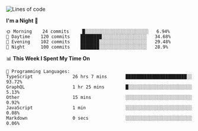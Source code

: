 <!--START_SECTION:waka-->
![Lines of code](https://img.shields.io/badge/From%20Hello%20World%20I%27ve%20Written-639216%20lines%20of%20code-blue)

**I'm a Night 🦉** 

```text
🌞 Morning    24 commits     █░░░░░░░░░░░░░░░░░░░░░░░░   6.94% 
🌆 Daytime    120 commits    ████████░░░░░░░░░░░░░░░░░   34.68% 
🌃 Evening    102 commits    ███████░░░░░░░░░░░░░░░░░░   29.48% 
🌙 Night      100 commits    ███████░░░░░░░░░░░░░░░░░░   28.9%

```


📊 **This Week I Spent My Time On** 

```text
💬 Programming Languages: 
TypeScript               26 hrs 7 mins       ███████████████████████░░   93.72% 
GraphQL                  1 hr 25 mins        █░░░░░░░░░░░░░░░░░░░░░░░░   5.13% 
Other                    15 mins             ░░░░░░░░░░░░░░░░░░░░░░░░░   0.92% 
JavaScript               1 min               ░░░░░░░░░░░░░░░░░░░░░░░░░   0.08% 
Markdown                 0 secs              ░░░░░░░░░░░░░░░░░░░░░░░░░   0.06%

```


<!--END_SECTION:waka-->
